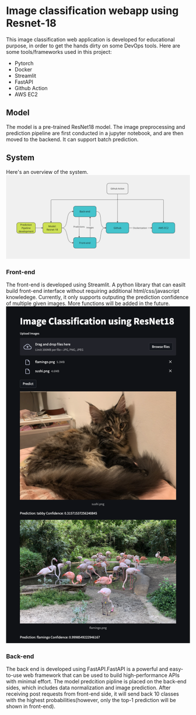 # Image classification webapp using Resnet-18


This image classification web application is developed for educational purpose, in order to get the hands dirty on some DevOps tools. Here are some tools/frameworks used in this project:
* Pytorch
* Docker
* Streamlit
* FastAPI
* Github Action
* AWS EC2


## Model 
The model is a pre-trained ResNet18 model. The image preprocessing and prediction pipeline are first conducted in a jupyter notebook, and are then moved to the backend. It can support batch prediction. 

## System
Here's an overview of the system.  
![](imgs/architecture.png)
 
### Front-end
The front-end is developed using Streamlit. A python library that can easilt build front-end interface without requiring additional html/css/javascript knowledege. Currently, it only supports outputing the prediction confidence of multiple given images. More functions will be added in the future.
![](imgs/front-end.png)

### Back-end
The back end is developed using FastAPI.FastAPI is a powerful and easy-to-use web framework that can be used to build high-performance APIs with minimal effort. The model predcition pipline is placed on the back-end sides, which includes data normalization and image prediction. After receiving post requests from front-end side, it will send back 10 classes with the highest probabilities(however, only the top-1 prediction will be shown in front-end). 




